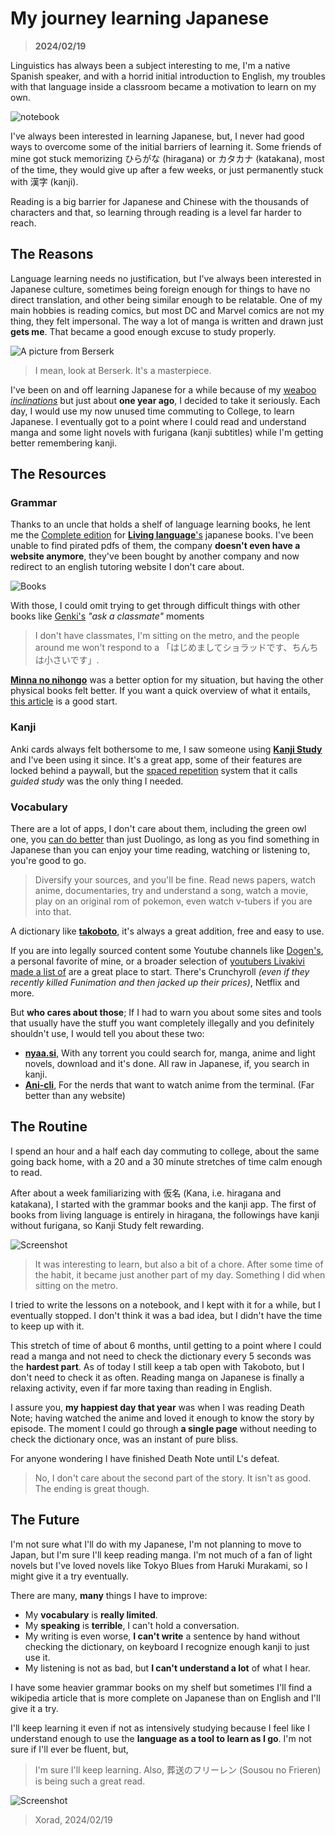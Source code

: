# My journey learning Japanese

> **2024/02/19**

Linguistics has always been a subject interesting to me, I'm a native Spanish speaker, and with a horrid initial introduction to English, my troubles with that language inside a classroom became a motivation to learn on my own.

![notebook](/media/notebookjp.webp)

I've always been interested in learning Japanese, but, I never had good ways to overcome some of the initial barriers of learning it. Some friends of mine got stuck memorizing ひらがな (hiragana) or カタカナ (katakana), most of the time, they would give up after a few weeks, or just permanently stuck with 漢字 (kanji).

Reading is a big barrier for Japanese and Chinese with the thousands of characters and that, so learning through reading is a level far harder to reach.

## The Reasons

Language learning needs no justification, but I've always been interested in Japanese culture, sometimes being foreign enough for things to have no direct translation, and other being similar enough to be relatable. One of my main hobbies is reading comics, but most DC and Marvel comics are not my thing, they felt impersonal. The way a lot of manga is written and drawn just **gets me**. That became a good enough excuse to study properly.

![A picture from Berserk](/media/berserk_364.webp)

> I mean, look at Berserk. It's a masterpiece.

I've been on and off learning Japanese for a while because of my [weaboo *inclinations*](https://en.wikipedia.org/wiki/Japanophilia) but just about **one year ago**, I decided to take it seriously. Each day, I would use my now unused time commuting to College, to learn Japanese. I eventually got to a point where I could read and understand manga and some light novels with furigana (kanji subtitles) while I'm getting better remembering kanji.

## The Resources

### Grammar

Thanks to an uncle that holds a shelf of language learning books, he lent me the [Complete edition](https://www.goodreads.com/book/show/11326669-living-language-japanese-complete-edition) for [**Living language**'s](https://en.wikipedia.org/wiki/Living_Language) japanese books. I've been unable to find pirated pdfs of them, the company **doesn't even have a website anymore**, they've been bought by another company and now redirect to an english tutoring website I don't care about.

![Books](/media/livinglanguagebooks.webp)

With those, I could omit trying to get through difficult things with other books like [Genki's](https://genki.japantimes.co.jp/index_en "A popular Japanese learning book") *"ask a classmate"* moments

> I don't have classmates, I'm sitting on the metro, and the people around me won't respond to a 「はじめましてショラッドです、ちんちは小さいです」.

[**Minna no nihongo**](https://ia600704.us.archive.org/33/items/MinnaNoNihongoIITrans/Minna%20no%20Nihongo%20I-Trans.pdf "A better option than Genki") was a better option for my situation, but having the other physical books felt better. If you want a quick overview of what it entails, [this article](https://www.fluentin3months.com/japanese-grammar/) is a good start.

### Kanji

Anki cards always felt bothersome to me, I saw someone using [**Kanji Study**](https://play.google.com/store/apps/details?id=com.mindtwisted.kanjistudy "Another app for learning kanji") and I've been using it since. It's a great app, some of their features are locked behind a paywall, but the [spaced repetition](https://en.wikipedia.org/wiki/Spaced_repetition "A bit of how memory works") system that it calls *guided study* was the only thing I needed.

### Vocabulary

There are a lot of apps, I don't care about them, including the green owl one, you [can do better](https://youtu.be/WXHtwQP9DnQ "A video about complementing duolingo") than just Duolingo, as long as you find something in Japanese than you can enjoy your time reading, watching or listening to, you're good to go.

> Diversify your sources, and you'll be fine. Read news papers, watch anime, documentaries, try and understand a song, watch a movie, play on an original rom of pokemon, even watch v-tubers if you are into that.

A dictionary like [**takoboto**](https://play.google.com/store/apps/details?id=jp.takoboto "A dictionary app for Japanese"), it's always a great addition, free and easy to use.

If you are into legally sourced content some Youtube channels like [Dogen's](https://www.youtube.com/@Dogen "A comedy skits and grammar lessons channel"), a personal favorite of mine, or a broader selection of [youtubers Livakivi made a list of](https://youtu.be/TgGHJeqnucc "My 15 Favorite Japanese YouTubers For Learning Japanese") are a great place to start. There's Crunchyroll *(even if they recently killed Funimation and then jacked up their prices)*, Netflix and more.

But **who cares about those**; If I had to warn you about some sites and tools that usually have the stuff you want completely illegally and you definitely shouldn't use, I would tell you about these two:

- [**nyaa.si**](https://nyaa.si/ "A site for anime and manga torrents"), With any torrent you could search for, manga, anime and light novels, download and it's done. All raw in Japanese, if, you search in kanji.
- [**Ani-cli**](https://github.com/pystardust/ani-cli "Their GitHub"), For the nerds that want to watch anime from the terminal. (Far better than any website)

## The Routine

I spend an hour and a half each day commuting to college, about the same going back home, with a 20 and a 30 minute stretches of time calm enough to read.

After about a week familiarizing with 仮名 (Kana, i.e. hiragana and katakana), I started with the grammar books and the kanji app. The first of books from living language is entirely in hiragana, the followings have kanji without furigana, so Kanji Study felt rewarding.

![Screenshot](/media/kanjistudy.webp)

> It was interesting to learn, but also a bit of a chore. After some time of the habit, it became just another part of my day. Something I did when sitting on the metro.

I tried to write the lessons on a notebook, and I kept with it for a while, but I eventually stopped. I don't think it was a bad idea, but I didn't have the time to keep up with it.

This stretch of time of about 6 months, until getting to a point where I could read a manga and not need to check the dictionary every 5 seconds was the **hardest part**. As of today I still keep a tab open with Takoboto, but I don't need to check it as often. Reading manga on Japanese is finally a relaxing activity, even if far more taxing than reading in English.

I assure you, **my happiest day that year** was when I was reading Death Note; having watched the anime and loved it enough to know the story by episode. The moment I could go through **a single page** without needing to check the dictionary once, was an instant of pure bliss.

For anyone wondering I have finished Death Note until L's defeat.

> No, I don't care about the second part of the story. It isn't as good. The ending is great though.

## The Future

I'm not sure what I'll do with my Japanese, I'm not planning to move to Japan, but I'm sure I'll keep reading manga. I'm not much of a fan of light novels but I've loved novels like Tokyo Blues from Haruki Murakami, so I might give it a try eventually.

There are many, **many** things I have to improve:

- My **vocabulary** is **really limited**.
- My **speaking** is **terrible**, I can't hold a conversation.
- My writing is even worse, **I can't write** a sentence by hand without checking the dictionary, on keyboard I recognize enough kanji to just use it.
- My listening is not as bad, but **I can't understand a lot** of what I hear.

I have some heavier grammar books on my shelf but sometimes I'll find a wikipedia article that is more complete on Japanese than on English and I'll give it a try.

I'll keep learning it even if not as intensively studying because I feel like I understand enough to use the **language as a tool to learn as I go**. I'm not sure if I'll ever be fluent, but,

> I'm sure I'll keep learning. Also, 葬送のフリーレン (Sousou no Frieren) is being such a great read.

![Screenshot](/media/sousounofrierenScreenshot.webp)

> Xorad, 2024/02/19
